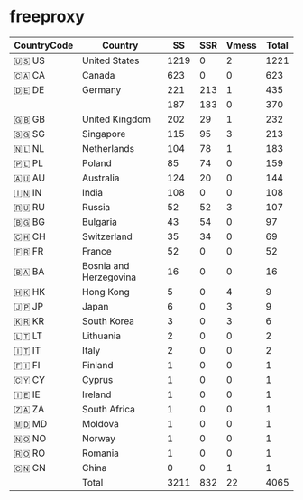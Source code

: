 # freeproxy

|CountryCode|Country|SS|SSR|Vmess|Total|
|  ----  | ----  |  ----  | ----  |  ----  | ----  |
|🇺🇸 US|United States|1219|0|2|1221|
|🇨🇦 CA|Canada|623|0|0|623|
|🇩🇪 DE|Germany|221|213|1|435|
| ||187|183|0|370|
|🇬🇧 GB|United Kingdom|202|29|1|232|
|🇸🇬 SG|Singapore|115|95|3|213|
|🇳🇱 NL|Netherlands|104|78|1|183|
|🇵🇱 PL|Poland|85|74|0|159|
|🇦🇺 AU|Australia|124|20|0|144|
|🇮🇳 IN|India|108|0|0|108|
|🇷🇺 RU|Russia|52|52|3|107|
|🇧🇬 BG|Bulgaria|43|54|0|97|
|🇨🇭 CH|Switzerland|35|34|0|69|
|🇫🇷 FR|France|52|0|0|52|
|🇧🇦 BA|Bosnia and Herzegovina|16|0|0|16|
|🇭🇰 HK|Hong Kong|5|0|4|9|
|🇯🇵 JP|Japan|6|0|3|9|
|🇰🇷 KR|South Korea|3|0|3|6|
|🇱🇹 LT|Lithuania|2|0|0|2|
|🇮🇹 IT|Italy|2|0|0|2|
|🇫🇮 FI|Finland|1|0|0|1|
|🇨🇾 CY|Cyprus|1|0|0|1|
|🇮🇪 IE|Ireland|1|0|0|1|
|🇿🇦 ZA|South Africa|1|0|0|1|
|🇲🇩 MD|Moldova|1|0|0|1|
|🇳🇴 NO|Norway|1|0|0|1|
|🇷🇴 RO|Romania|1|0|0|1|
|🇨🇳 CN|China|0|0|1|1|
||Total|3211|832|22|4065|
